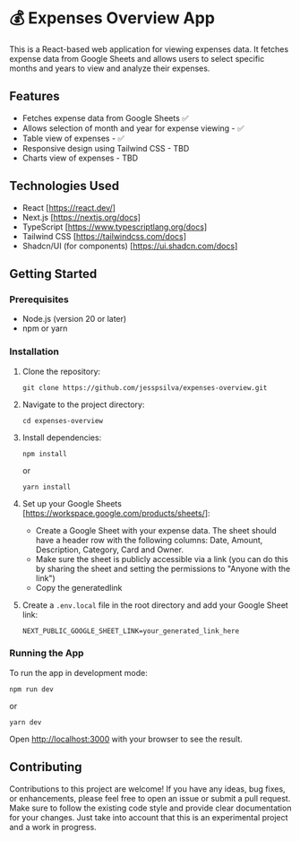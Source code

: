 # 💰 Expenses Overview App

This is a React-based web application for viewing expenses data. It fetches expense data from Google Sheets and allows users to select specific months and years to view and analyze their expenses.

## Features

- Fetches expense data from Google Sheets ✅
- Allows selection of month and year for expense viewing - ✅
- Table view of expenses - ✅
- Responsive design using Tailwind CSS - TBD
- Charts view of expenses - TBD

## Technologies Used

- React [https://react.dev/]
- Next.js [https://nextjs.org/docs]
- TypeScript [https://www.typescriptlang.org/docs]
- Tailwind CSS [https://tailwindcss.com/docs]
- Shadcn/UI (for components) [https://ui.shadcn.com/docs]

## Getting Started

### Prerequisites

- Node.js (version 20 or later)
- npm or yarn

### Installation

1. Clone the repository:

   ```
   git clone https://github.com/jesspsilva/expenses-overview.git
   ```

2. Navigate to the project directory:

   ```
   cd expenses-overview
   ```

3. Install dependencies:

   ```
   npm install
   ```

   or

   ```
   yarn install
   ```

4. Set up your Google Sheets [https://workspace.google.com/products/sheets/]:

   - Create a Google Sheet with your expense data. The sheet should have a header row with the following columns: Date, Amount, Description, Category, Card and Owner.
   - Make sure the sheet is publicly accessible via a link (you can do this by sharing the sheet and setting the permissions to "Anyone with the link")
   - Copy the generatedlink

5. Create a `.env.local` file in the root directory and add your Google Sheet link:
   ```
   NEXT_PUBLIC_GOOGLE_SHEET_LINK=your_generated_link_here
   ```

### Running the App

To run the app in development mode:

```
npm run dev
```

or

```
yarn dev
```

Open [http://localhost:3000](http://localhost:3000) with your browser to see the result.

## Contributing

Contributions to this project are welcome! If you have any ideas, bug fixes, or enhancements, please feel free to open an issue or submit a pull request. Make sure to follow the existing code style and provide clear documentation for your changes. Just take into account that this is an experimental project and a work in progress.
